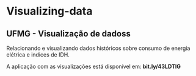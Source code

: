 # Visualizing-data
## UFMG - Visualização de dadoss

Relacionando e visualizando dados históricos sobre consumo de energia elétrica e indices de IDH.

A aplicação com as visualizações está disponível em: **bit.ly/43LDTlG**
